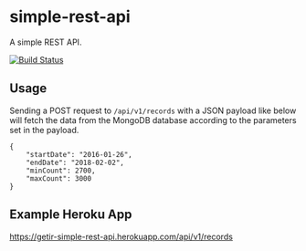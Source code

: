 # simple-rest-api
A simple REST API.

[![Build Status](https://api.travis-ci.com/petrucci53/simple-rest-api.svg?branch=master)](https://travis-ci.com/petrucci53/simple-rest-api)

## Usage
Sending a POST request to `/api/v1/records` with a JSON payload like below will fetch the data from the MongoDB database according to the parameters set in the payload.
    
    {
        "startDate": "2016-01-26",
        "endDate": "2018-02-02",
        "minCount": 2700,
        "maxCount": 3000
    }

## Example Heroku App
https://getir-simple-rest-api.herokuapp.com/api/v1/records